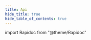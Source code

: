 ```yaml
---
title: Api
hide_title: true
hide_table_of_contents: true
---
```


import Rapidoc from "@theme/Rapidoc"

<Rapidoc apiUrl="https://petstore.swagger.io/v2/swagger.json">
</Rapidoc>
